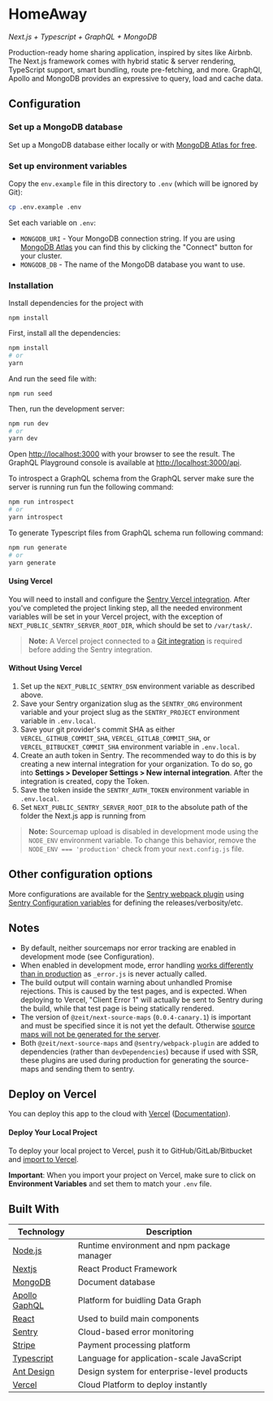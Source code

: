 # HomeAway

_Next.js + Typescript + GraphQL + MongoDB_

Production-ready home sharing application, inspired by sites like Airbnb. The
Next.js framework comes with hybrid static & server rendering, TypeScript
support, smart bundling, route pre-fetching, and more. GraphQl, Apollo and
MongoDB provides an expressive to query, load and cache data.

## Configuration

### Set up a MongoDB database

Set up a MongoDB database either locally or with
[MongoDB Atlas for free](https://mongodb.com/atlas).

### Set up environment variables

Copy the `env.example` file in this directory to `.env` (which will be ignored
by Git):

```bash
cp .env.example .env
```

Set each variable on `.env`:

- `MONGODB_URI` - Your MongoDB connection string. If you are using
  [MongoDB Atlas](https://mongodb.com/atlas) you can find this by clicking the
  "Connect" button for your cluster.
- `MONGODB_DB` - The name of the MongoDB database you want to use.

### Installation

Install dependencies for the project with

```
npm install
```

First, install all the dependencies:

```bash
npm install
# or
yarn
```

And run the seed file with:

```
npm run seed
```

Then, run the development server:

```bash
npm run dev
# or
yarn dev
```

Open [http://localhost:3000](http://localhost:3000) with your browser to see the
result. The GraphQL Playground console is available at
[http://localhost:3000/api](http://localhost:3000/api).

To introspect a GraphQL schema from the GraphQL server make sure the server is
running run fun the following command:

```bash
npm run introspect
# or
yarn introspect
```

To generate Typescript files from GraphQL schema run following command:

```bash
npm run generate
# or
yarn generate
```

#### Using Vercel

You will need to install and configure the
[Sentry Vercel integration](https://docs.sentry.io/workflow/integrations/vercel).
After you've completed the project linking step, all the needed environment
variables will be set in your Vercel project, with the exception of
`NEXT_PUBLIC_SENTRY_SERVER_ROOT_DIR`, which should be set to `/var/task/`.

> **Note:** A Vercel project connected to a
> [Git integration](https://vercel.com/docs/v2/platform/deployments#git-integration)
> is required before adding the Sentry integration.

#### Without Using Vercel

1. Set up the `NEXT_PUBLIC_SENTRY_DSN` environment variable as described above.
2. Save your Sentry organization slug as the `SENTRY_ORG` environment variable
   and your project slug as the `SENTRY_PROJECT` environment variable in
   `.env.local`.
3. Save your git provider's commit SHA as either `VERCEL_GITHUB_COMMIT_SHA`,
   `VERCEL_GITLAB_COMMIT_SHA`, or `VERCEL_BITBUCKET_COMMIT_SHA` environment
   variable in `.env.local`.
4. Create an auth token in Sentry. The recommended way to do this is by creating
   a new internal integration for your organization. To do so, go into
   **Settings > Developer Settings > New internal integration**. After the
   integration is created, copy the Token.
5. Save the token inside the `SENTRY_AUTH_TOKEN` environment variable in
   `.env.local`.
6. Set `NEXT_PUBLIC_SENTRY_SERVER_ROOT_DIR` to the absolute path of the folder
   the Next.js app is running from

> **Note:** Sourcemap upload is disabled in development mode using the
> `NODE_ENV` environment variable. To change this behavior, remove the
> `NODE_ENV === 'production'` check from your `next.config.js` file.

## Other configuration options

More configurations are available for the
[Sentry webpack plugin](https://github.com/getsentry/sentry-webpack-plugin)
using
[Sentry Configuration variables](https://docs.sentry.io/cli/configuration/) for
defining the releases/verbosity/etc.

## Notes

- By default, neither sourcemaps nor error tracking are enabled in development
  mode (see Configuration).
- When enabled in development mode, error handling
  [works differently than in production](https://nextjs.org/docs/advanced-features/custom-error-page#customizing-the-error-page)
  as `_error.js` is never actually called.
- The build output will contain warning about unhandled Promise rejections. This
  is caused by the test pages, and is expected. When deploying to Vercel,
  "Client Error 1" will actually be sent to Sentry during the build, while that
  test page is being statically rendered.
- The version of `@zeit/next-source-maps` (`0.0.4-canary.1`) is important and
  must be specified since it is not yet the default. Otherwise
  [source maps will not be generated for the server](https://github.com/zeit/next-plugins/issues/377).
- Both `@zeit/next-source-maps` and `@sentry/webpack-plugin` are added to
  dependencies (rather than `devDependencies`) because if used with SSR, these
  plugins are used during production for generating the source-maps and sending
  them to sentry.

## Deploy on Vercel

You can deploy this app to the cloud with
[Vercel](https://vercel.com?utm_source=github&utm_medium=readme&utm_campaign=next-example)
([Documentation](https://nextjs.org/docs/deployment)).

#### Deploy Your Local Project

To deploy your local project to Vercel, push it to GitHub/GitLab/Bitbucket and
[import to Vercel](https://vercel.com/import/git?utm_source=github&utm_medium=readme&utm_campaign=next-example).

**Important**: When you import your project on Vercel, make sure to click on
**Environment Variables** and set them to match your `.env` file.

## Built With

| Technology                                      | Description                                 |
| ----------------------------------------------- | ------------------------------------------- |
| [Node.js](https://www.npmjs.com/)               | Runtime environment and npm package manager |
| [Nextjs](https://nextjs.org/)                   | React Product Framework                     |
| [MongoDB](https://www.mongodb.com/)             | Document database                           |
| [Apollo GaphQL](https://www.apollographql.com/) | Platform for buidling Data Graph            |
| [React](https://reactjs.org/)                   | Used to build main components               |
| [Sentry](https://sentry.io/)                    | Cloud-based error monitoring                |
| [Stripe](https://www.docker.com/)               | Payment processing platform                 |
| [Typescript](https://typescriptlang.org/)       | Language for application-scale JavaScript   |
| [Ant Design](https://ant.design/)               | Design system for enterprise-level products |
| [Vercel](https://vercel.com/)                   | Cloud Platform to deploy instantly          |
